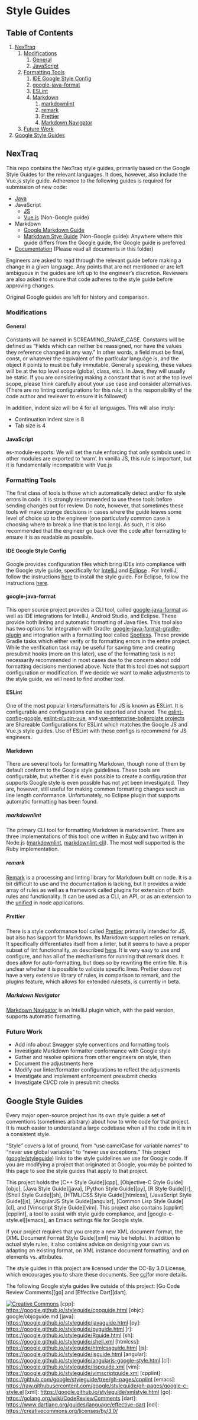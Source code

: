 # Style Guides

## Table of Contents

1.  [NexTraq](#nextraq)
     1.  [Modifications](#modifications)
          1.  [General](#general)
          1.  [JavaScript](#javascript)
     1.  [Formatting Tools](#formatting-tools)
          1.  [IDE Google Style Config](#ide-google-style-config)
          1.  [google-java-format](#google-java-format)
          1.  [ESLint](#eslint)
          1.  [Markdown](#markdown)
               1.  [markdownlint](#markdownlint)
               1.  [remark](#remark)
               1.  [Prettier](#prettier)
               1.  [Markdown Navigator](#markdown-navigator)
     1.  [Future Work](#future-work)
1.  [Google Style Guides](#google-style-guides)

## NexTraq

This repo contains the NexTraq style guides, primarily based on the Google Style
Guides for the relevant languages. It does, however, also include the Vue.js
style guide. Adherence to the following guides is required for submission of new
code:

*   [Java](nextraq-javaguide.html)
*   JavaScript
    *   [JS](nextraq-jsguide.html)
    *   [Vue.js](https://vuejs.org/v2/style-guide/) (Non-Google guide)
*   Markdown
    *   [Google Markdown Guide](docguide/style.md)
    *   [Markdown Stye Guide](https://cirosantilli.com/markdown-style-guide)
        (Non-Google guide): Anywhere where this guide differs from the Google
        guide, the Google guide is preferred.
*   [Documentation](docguide) (Please read all documents in this folder)

Engineers are asked to read through the relevant guide before making a change in
a given language. Any points that are not mentioned or are left ambiguous in the
guides are left up to the engineer’s discretion. Reviewers are also asked to
ensure that code adheres to the style guide before approving changes.

Original Google guides are left for history and comparison.

### Modifications

#### General

Constants will be named in SCREAMING_SNAKE_CASE. Constants will be defined as
“Fields which can neither be reassigned, nor have the values they reference
changed in any way.” In other words, a field must be final, const, or whatever
the equivalent of the particular language is, and the object it points to must
be fully immutable. Generally speaking, these values will be at the top level
scope (global, class, etc.). In Java, they will usually be static. If you are
considering making a constant that is not at the top level scope, please think
carefully about your use case and consider alternatives. (There are no linting
configurations for this rule; it is the responsibility of the code author and
reviewer to ensure it is followed)

In addition, indent size will be 4 for all languages. This will also imply:

*   Continuation indent size is 8
*   Tab size is 4

#### JavaScript

es-module-exports: We will set the rule enforcing that only symbols used in
other modules are exported to ‘warn’. In vanilla JS, this rule is important, but
it is fundamentally incompatible with Vue.js

### Formatting Tools

<!-- TODO: There are more good ones; add them -->

The first class of tools is those which automatically detect and/or fix style
errors in code. It is strongly recommended to use these tools before sending
changes out for review. Do note, however, that sometimes these tools will make
strange decisions in cases where the guide leaves some level of choice up to the
engineer (one particularly common case is choosing where to break a line that is
too long). As such, it is also recommended that the engineer go back over the
code after formatting to ensure it is as readable as possible.

#### IDE Google Style Config

Google provides configuration files which bring IDEs into compliance with the
Google style guide, specifically for
[IntelliJ](ideconfigs/intellij-java-nextraq-style.xml) and
[Eclipse](ideconfigs/eclipse-java-nextraq-style.xml) . For IntelliJ, follow the
instructions
[here](https://www.jetbrains.com/help/idea/copying-code-style-settings.html) to
install the style guide. For Eclipse, follow the instructions
[here](https://help.eclipse.org/neon/index.jsp?topic=%2Forg.eclipse.jdt.doc.user%2Freference%2Fpreferences%2Fjava%2Fcodestyle%2Fref-preferences-formatter.htm).

#### google-java-format

This open source project provides a CLI tool, called
[google-java-format](https://github.com/google/google-java-format) as well as
IDE integrations for IntelliJ, Android Studio, and Eclipse. These provide both
linting and automatic formatting of Java files. This tool also has two options
for integration with Gradle:
[google-java-format-gradle-plugin](https://github.com/sherter/google-java-format-gradle-plugin)
and integration with a formatting tool called
[Spotless](https://github.com/diffplug/spotless/tree/master/plugin-gradle#applying-to-java-source-google-java-format).
These provide Gradle tasks which either verify or fix formatting errors in the
entire project. While the verification task may be useful for saving time and
creating presubmit hooks (more on this later), use of the formatting task is not
necessarily recommended in most cases due to the concern about odd formatting
decisions mentioned above. Note that this tool does not support configuration or
modification. If we decide we want to make adjustments to the style guide, we
will need to find another tool.

#### ESLint

One of the most popular linters/formatters for JS is known as ESLint. It is
configurable and configurations can be exported and shared. The
[eslint-config-google](https://github.com/google/eslint-config-google),
[eslint-plugin-vue](https://vuejs.github.io/eslint-plugin-vue/user-guide/), and
[vue-enterprise-boilerplate projects](https://github.com/chrisvfritz/vue-enterprise-boilerplate)
are Shareable Configurations for ESLint which matches the Google JS and Vue.js
style guides. Use of ESLint with these configs is recommend for JS engineers.

#### Markdown

There are several tools for formatting Markdown, though none of them by default
conform to the Google style guidelines. These tools are configurable, but
whether it is even possible to create a configuration that supports Google style
is even possible has not yet been investigated. They are, however, still useful
for making common formatting changes such as line length conformance.
Unfortunately, no Eclipse plugin that supports automatic formatting has been
found.

##### markdownlint

The primary CLI tool for formatting Markdown is markdownlint. There are three
implementations of this tool: one written in
[Ruby](https://github.com/markdownlint/markdownlint) and two written in Node.js
([markdownlint](https://github.com/DavidAnson/markdownlint),
[markdownlint-cli](https://github.com/igorshubovych/markdownlint-cli)). The most
well supported is the Ruby implementation.

##### remark

[Remark](https://github.com/remarkjs/remark-github) is a processing and linting
library for Markdown built on node. It is a bit difficult to use and the
documentation is lacking, but it provides a wide array of rules as well as a
framework called plugins for extension of both rules and functionality. It can
be used as a CLI, an API, or as an extension to the
[unified](https://unifiedjs.com/) in node applications.

##### Prettier

There is a style conformance tool called [Prettier](https://prettier.io)
primarily intended for JS, but also has support for Markdown. Its Markdown
support relies on remark. It specifically differentiates itself from a linter,
but it seems to have a proper subset of lint functionality, as described
[here](https://prettier.io/docs/en/comparison.html). It is very easy to use and
configure, and has all of the mechanisms for running that remark does. It does
allow for auto-formatting, but does so by rewriting the entire file. It is
unclear whether it is possible to validate specific lines. Prettier does not
have a very extensive library of rules, in comparison to remark, and the plugins
feature, which allows for extended rulesets, is currently in beta.

##### Markdown Navigator

[Markdown Navigator](https://github.com/vsch/idea-multimarkdown) is an IntelliJ
plugin which, with the paid version, supports automatic formatting.

### Future Work

*   Add info about Swagger style conventions and formatting tools
*   Investigate Markdown formatter conformance with Google style
*   Gather and resolve opinions from other engineers on style, then
*   Document the adjustments here
*   Modify our linter/formatter configurations to reflect the adjustments
*   Investigate and implement enforcement presubmit checks
*   Investigate CI/CD role in presubmit checks

## Google Style Guides

Every major open-source project has its own style guide: a set of conventions
(sometimes arbitrary) about how to write code for that project. It is much
easier to understand a large codebase when all the code in it is in a consistent
style.

“Style” covers a lot of ground, from “use camelCase for variable names” to
“never use global variables” to “never use exceptions.” This project
([google/styleguide](https://github.com/google/styleguide)) links to the style
guidelines we use for Google code. If you are modifying a project that
originated at Google, you may be pointed to this page to see the style guides
that apply to that project.

This project holds the [C++ Style Guide][cpp], [Objective-C Style Guide][objc],
[Java Style Guide][java], [Python Style Guide][py], [R Style Guide][r], [Shell
Style Guide][sh], [HTML/CSS Style Guide][htmlcss], [JavaScript Style Guide][js],
[AngularJS Style Guide][angular], [Common Lisp Style Guide][cl], and [Vimscript
Style Guide][vim]. This project also contains [cpplint][cpplint], a tool to
assist with style guide compliance, and [google-c-style.el][emacs], an Emacs
settings file for Google style.

If your project requires that you create a new XML document format, the [XML
Document Format Style Guide][xml] may be helpful. In addition to actual style
rules, it also contains advice on designing your own vs. adapting an existing
format, on XML instance document formatting, and on elements vs. attributes.

The style guides in this project are licensed under the CC-By 3.0 License, which
encourages you to share these documents. See
[ccl](https://creativecommons.org/licenses/by/3.0/)for more details.

The following Google style guides live outside of this project: [Go Code Review
Comments][go] and [Effective Dart][dart].

[![Creative Commons](https://i.creativecommons.org/l/by/3.0/88x31.png)](https://creativecommons.org/licenses/by/3.0/)
[cpp]: <https://google.github.io/styleguide/cppguide.html>
[objc]: google/objcguide.md
[java]: <https://google.github.io/styleguide/javaguide.html>
[py]: <https://google.github.io/styleguide/pyguide.html>
[r]: <https://google.github.io/styleguide/Rguide.html>
[sh]: <https://google.github.io/styleguide/shell.xml>
[htmlcss]: <https://google.github.io/styleguide/htmlcssguide.html>
[js]: <https://google.github.io/styleguide/jsguide.html>
[angular]: <https://google.github.io/styleguide/angularjs-google-style.html>
[cl]: <https://google.github.io/styleguide/lispguide.xml>
[vim]: <https://google.github.io/styleguide/vimscriptguide.xml>
[cpplint]: <https://github.com/google/styleguide/tree/gh-pages/cpplint>
[emacs]: <https://raw.githubusercontent.com/google/styleguide/gh-pages/google-c-style.el>
[xml]: <https://google.github.io/styleguide/xmlstyle.html>
[go]: <https://golang.org/wiki/CodeReviewComments>
[dart]: <https://www.dartlang.org/guides/language/effective-dart>
[ccl]: <https://creativecommons.org/licenses/by/3.0/>
